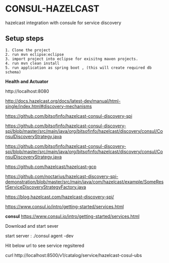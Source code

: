# CONSUL-HAZELCAST

hazelcast integration with consule for service discovery

## Setup steps

	1. Clone the project
	2. run mvn eclipse:eclipse
	3. import project into eclipse for exisitng maven projects.
	4. run mvn clean install
	5. run application as spring boot , (this will create required db schema)

**Health and Actuator**

http://localhost:8080



http://docs.hazelcast.org/docs/latest-dev/manual/html-single/index.html#discovery-mechanisms

https://github.com/bitsofinfo/hazelcast-consul-discovery-spi

https://github.com/bitsofinfo/hazelcast-consul-discovery-spi/blob/master/src/main/java/org/bitsofinfo/hazelcast/discovery/consul/ConsulDiscoveryStrategy.java

https://github.com/bitsofinfo/hazelcast-consul-discovery-spi/blob/master/src/main/java/org/bitsofinfo/hazelcast/discovery/consul/ConsulDiscoveryStrategy.java

https://github.com/hazelcast/hazelcast-gcp

https://github.com/noctarius/hazelcast-discovery-spi-demonstration/blob/master/src/main/java/com/hazelcast/example/SomeRestServiceDiscoveryStrategyFactory.java


https://blog.hazelcast.com/hazelcast-discovery-spi/


https://www.consul.io/intro/getting-started/services.html


**consul**
https://www.consul.io/intro/getting-started/services.html

Download and start sever

start server :  ./consul agent -dev

Hit below url to see service regsitered

curl http://localhost:8500/v1/catalog/service/hazelcast-cosul-ubs

